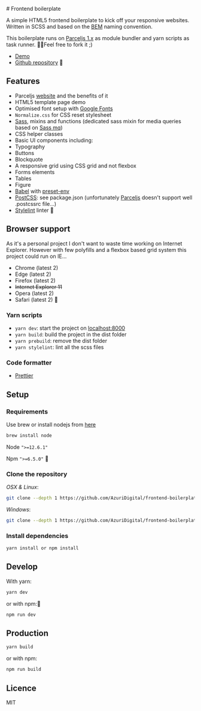 ﻿﻿﻿# Frontend boilerplateA simple HTML5 frontend boilerplate to kick off your responsive websites. Written in SCSS and based on the [BEM](http://getbem.com/) naming convention.This boilerplate runs on [Parceljs 1.x](https://parceljs.org/) as module bundler and yarn scripts as task runner. Feel free to fork it ;)- [Demo](https://azuri-frontend-boilerplate.netlify.com)- [Github repository](https://github.com/AzuriDigital/frontend-boilerplate/)## Features- Parceljs [website](https://parceljs.org/) and the benefits of it- HTML5 template page demo- Optimised font setup with [Google Fonts](https://fonts.google.com/)- `Normalize.css` for CSS reset stylesheet- [Sass](http://sass-lang.com/), mixins and functions (dedicated sass mixin for media queries based on [Sass mq](https://github.com/sass-mq/sass-mq/))- CSS helper classes- Basic UI components including: - Typography - Buttons - Blockquote - A responsive grid using CSS grid and not flexbox - Forms elements - Tables - Figure- [Babel](https://babeljs.io/) with [preset-env](https://github.com/babel/babel/tree/master/packages/babel-preset-env) - [PostCSS](https://github.com/postcss/postcss): see package.json (unfortunately [Parceljs](https://parceljs.org/) doesn't support well .postcssrc file...)- [Stylelint](https://stylelint.io/) linter ## Browser supportAs it's a personal project I don't want to waste time working on Internet Explorer. However with few polyfills and a flexbox based grid system this project could run on IE...- Chrome (latest 2)- Edge (latest 2)- Firefox (latest 2)- ~~Internet Explorer 11~~- Opera (latest 2)- Safari (latest 2)### Yarn scripts- `yarn dev`: start the project on [localhost:8000](http://localhost:8000)- `yarn build`: build the project in the dist folder- `yarn prebuild`: remove the dist folder- `yarn stylelint`: lint all the scss files### Code formatter- [Prettier](https://github.com/prettier/prettier)## Setup### RequirementsUse brew or install nodejs from [here](http://nodejs.org/download/) ```bashbrew install node```Node `">=12.6.1"`Npm `">=6.5.0"`### Clone the repository_OSX & Linux_:```bashgit clone --depth 1 https://github.com/AzuriDigital/frontend-boilerplate.git && cd frontend-boilerplate && rm -rf .git && git init```_Windows_:```bashgit clone --depth 1 https://github.com/AzuriDigital/frontend-boilerplate.git && cd frontend-boilerplate && rd /s /q .git && git init```### Install dependencies```bashyarn install or npm install```## DevelopWith yarn:```bashyarn dev```or with npm:```bashnpm run dev```## Production```bashyarn build```or with npm:```bashnpm run build```## LicenceMIT